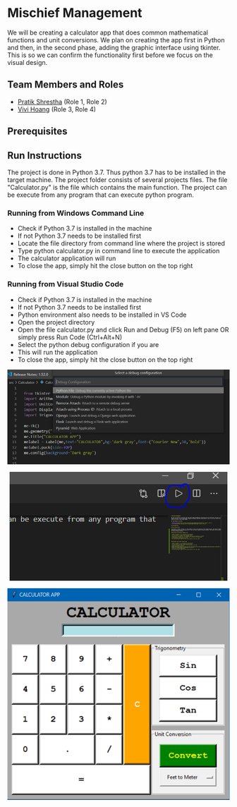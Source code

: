 # Mischief Management

We will be creating a calculator app that does common mathematical functions and unit conversions. We plan on creating the app first in Python and then, in the second phase, adding the graphic interface using tkinter. This is so we can confirm the functionality first before we focus on the visual design. 

## Team Members and Roles

* [Pratik Shrestha](https://github.com/pratik-stha/CIS641-HW2-Shrestha.git) (Role 1, Role 2)
* [Vivi Hoang](https://github.com/vivi-hoang/CIS641-HW2-Hoang) (Role 3, Role 4)

## Prerequisites

## Run Instructions

The project is done in Python 3.7. Thus python 3.7 has to be installed in the target machine. The project folder consists of several projects files. The file "Calculator.py" is the file which contains the main function. The project can be execute from any program that can execute python program. 

### Running from Windows Command Line

* Check if Python 3.7 is installed in the machine
* If not Python 3.7 needs to be installed first
* Locate the file directory from command line where the project is stored
* Type python calculator.py in command line to execute the application
* The calculator application will run
* To close the app, simply hit the close button on the top right


### Running from Visual Studio Code

* Check if Python 3.7 is installed in the machine 
* If not Python 3.7 needs to be installed first
* Python environment also needs to be installed in VS Code
* Open the project directory
* Open the file calculator.py and click Run and Debug (F5) on left pane OR simply press Run Code (Ctrl+Alt+N)
* Select the python debug configuration if you are 
* This will run the application
* To close the app, simply hit the close button on the top right



<p align="center">
  <img src="https://raw.githubusercontent.com/pratik-stha/GVSU-CIS641-MISCHIEF-MANAGEMENT/master/docs/Debug%20Configuration.PNG">
</p>

<p align="center">
  <img src="https://raw.githubusercontent.com/pratik-stha/GVSU-CIS641-MISCHIEF-MANAGEMENT/master/docs/Run%20Code.PNG">
</p>

<p align="center">
  <img src="https://raw.githubusercontent.com/pratik-stha/GVSU-CIS641-MISCHIEF-MANAGEMENT/master/docs/Calculator%20Interface.PNG">
</p>
